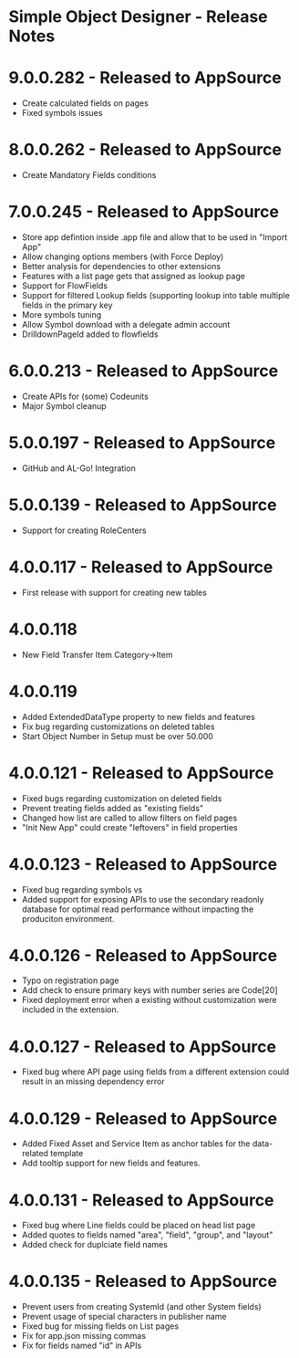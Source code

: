 Simple Object Designer - Release Notes
======================================

9.0.0.282 - Released to AppSource
=================================
* Create calculated fields on pages
* Fixed symbols issues

8.0.0.262 - Released to AppSource
=================================
* Create Mandatory Fields conditions

7.0.0.245 - Released to AppSource
=================================
* Store app defintion inside .app file and allow that to be used in "Import App"
* Allow changing options members (with Force Deploy)
* Better analysis for dependencies to other extensions
* Features with a list page gets that assigned as lookup page
* Support for FlowFields
* Support for filtered Lookup fields (supporting lookup into table multiple fields in the primary key
* More symbols tuning
* Allow Symbol download with a delegate admin account
* DrilldownPageId added to flowfields

6.0.0.213 - Released to AppSource
=================================

* Create APIs for (some) Codeunits 
* Major Symbol cleanup

5.0.0.197 - Released to AppSource
=================================
* GitHub and AL-Go! Integration

5.0.0.139 - Released to AppSource
=================================
* Support for creating RoleCenters

4.0.0.117 - Released to AppSource
=================================
* First release with support for creating new tables

4.0.0.118
=========
* New Field Transfer Item Category->Item

4.0.0.119
=========
* Added ExtendedDataType property to new fields and features
* Fix bug regarding customizations on deleted tables
* Start Object Number in Setup must be over 50.000

4.0.0.121 - Released to AppSource
=================================
* Fixed bugs regarding customization on deleted fields
* Prevent treating fields added as "existing fields"
* Changed how list are called to allow filters on field pages
* "Init New App" could create "leftovers" in field properties

4.0.0.123 - Released to AppSource
=================================
* Fixed bug regarding symbols vs
* Added support for exposing APIs to use the secondary readonly database for optimal read performance without impacting the produciton environment.

4.0.0.126 - Released to AppSource
=================================
* Typo on registration page
* Add check to ensure primary keys with number series are Code[20]
* Fixed deployment error when a existing without customization were included in the extension.

4.0.0.127 - Released to AppSource
=================================
* Fixed bug where API page using fields from a different extension could result in an missing dependency error

4.0.0.129 - Released to AppSource
=================================
* Added Fixed Asset and Service Item as anchor tables for the data-related template
* Add tooltip support for new fields and features.

4.0.0.131 - Released to AppSource
=================================
* Fixed bug where Line fields could be placed on head list page
* Added quotes to fields named "area", "field", "group", and "layout"
* Added check for duplciate field names

4.0.0.135 - Released to AppSource
=================================
* Prevent users from creating SystemId (and other System fields)
* Prevent usage of special characters in publisher name
* Fixed bug for missing fields on List pages
* Fix for app.json missing commas
* Fix for fields named "id" in APIs

